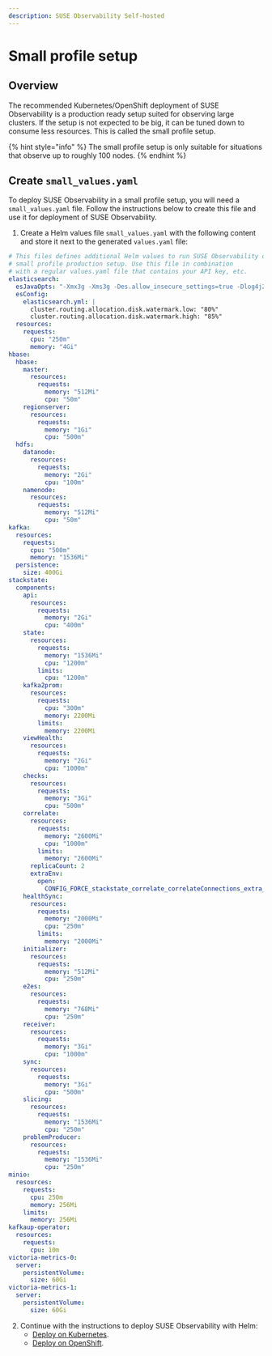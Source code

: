 ```yaml
---
description: SUSE Observability Self-hosted
---
```


# Small profile setup

## Overview

The recommended Kubernetes/OpenShift deployment of SUSE Observability is a production ready setup suited for observing large clusters. If the setup is not expected to be big, it can be tuned down to consume less resources. This is called the small profile setup.

{% hint style="info" %}
The small profile setup is only suitable for situations that observe up to roughly 100 nodes.
{% endhint %}

## Create `small_values.yaml`

To deploy SUSE Observability in a small profile setup, you will need a `small_values.yaml` file. Follow the instructions below to create this file and use it for deployment of SUSE Observability.

1. Create a Helm values file `small_values.yaml` with the following content and store it next to the generated `values.yaml` file:

  ```yaml
  # This files defines additional Helm values to run SUSE Observability on a
  # small profile production setup. Use this file in combination
  # with a regular values.yaml file that contains your API key, etc.
  elasticsearch:
    esJavaOpts: "-Xmx3g -Xms3g -Des.allow_insecure_settings=true -Dlog4j2.formatMsgNoLookups=true"
    esConfig:
      elasticsearch.yml: |
        cluster.routing.allocation.disk.watermark.low: "80%"
        cluster.routing.allocation.disk.watermark.high: "85%"
    resources:
      requests:
        cpu: "250m"
        memory: "4Gi"
  hbase:
    hbase:
      master:
        resources:
          requests:
            memory: "512Mi"
            cpu: "50m"
      regionserver:
        resources:
          requests:
            memory: "1Gi"
            cpu: "500m"
    hdfs:
      datanode:
        resources:
          requests:
            memory: "2Gi"
            cpu: "100m"
      namenode:
        resources:
          requests:
            memory: "512Mi"
            cpu: "50m"
  kafka:
    resources:
      requests:
        cpu: "500m"
        memory: "1536Mi"
    persistence:
      size: 400Gi
  stackstate:
    components:
      api:
        resources:
          requests:
            memory: "2Gi"
            cpu: "400m"
      state:
        resources:
          requests:
            memory: "1536Mi"
            cpu: "1200m"
          limits:
            cpu: "1200m"
      kafka2prom:
        resources:
          requests:
            cpu: "300m"
            memory: 2200Mi
          limits:
            memory: 2200Mi
      viewHealth:
        resources:
          requests:
            memory: "2Gi"
            cpu: "1000m"
      checks:
        resources:
          requests:
            memory: "3Gi"
            cpu: "500m"
      correlate:
        resources:
          requests:
            memory: "2600Mi"
            cpu: "1000m"
          limits:
            memory: "2600Mi"
        replicaCount: 2
        extraEnv:
          open:
            CONFIG_FORCE_stackstate_correlate_correlateConnections_extra_maxBufferSize: 1000M
      healthSync:
        resources:
          requests:
            memory: "2000Mi"
            cpu: "250m"
          limits:
            memory: "2000Mi"
      initializer:
        resources:
          requests:
            memory: "512Mi"
            cpu: "250m"
      e2es:
        resources:
          requests:
            memory: "768Mi"
            cpu: "250m"
      receiver:
        resources:
          requests:
            memory: "3Gi"
            cpu: "1000m"
      sync:
        resources:
          requests:
            memory: "3Gi"
            cpu: "500m"
      slicing:
        resources:
          requests:
            memory: "1536Mi"
            cpu: "250m"
      problemProducer:
        resources:
          requests:
            memory: "1536Mi"
            cpu: "250m"
  minio:
    resources:
      requests:
        cpu: 250m
        memory: 256Mi
      limits:
        memory: 256Mi
  kafkaup-operator:
    resources:
      requests:
        cpu: 10m
  victoria-metrics-0:
    server:
      persistentVolume:
        size: 60Gi
  victoria-metrics-1:
    server:
      persistentVolume:
        size: 60Gi
  ```

2. Continue with the instructions to deploy SUSE Observability with Helm:
   * [Deploy on Kubernetes](/setup/install-stackstate/kubernetes_openshift/kubernetes_install.md#deploy-suse-observability-with-helm).
   * [Deploy on OpenShift](/setup/install-stackstate/kubernetes_openshift/openshift_install.md#deploy-suse-observability-with-helm).

